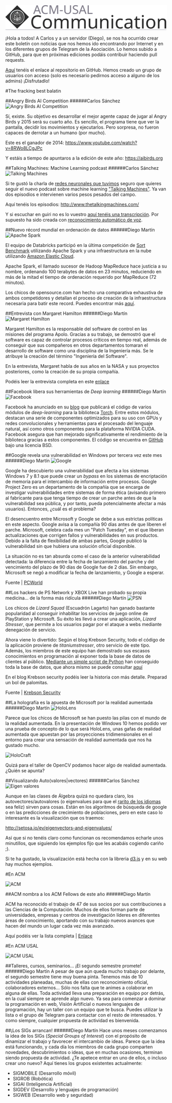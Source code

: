 ![CUSAL](com.svg)

¡Hola a todos! A Carlos y a un servidor (Diego), se nos ha ocurrido crear este boletín con noticias que nos hemos ido encontrando por Internet y en los diferentes grupos de Telegram de la Asociación. Lo hemos subido a GitHub, para que en próximas ediciones podáis contribuir haciendo pull requests.

[Aquí](https://github.com/ACM-USAL/communications-acm-usal) tenéis el enlace al repositorio en GitHub. Hemos creado un grupo de usuarios con acceso (solo es necesario pedirnos acceso a alguno de los admins) ¡Disfrutadlo! 

#The fracking best balatin

##Angry Birds AI Competition
######Carlos Sánchez
![Angry Birds AI Competition](https://aibirds.org/images/banners/aibirds.png)

Sí, existe. Su objetivo es desarrollar el mejor agente capaz de jugar al Angry Birds y 2015 será su cuarto año. Es sencillo, el programa tiene que ver la pantalla, decidir los movimientos y ejecutarlos. Pero sorpresa, no fueron capaces de derrotar a un humano (por mucho).

Este es el ganador de 2014: https://www.youtube.com/watch?v=8RWo8LCgJPc

Y estáis a tiempo de apuntaros a la edición de este año: https://aibirds.org

##Talking Machines: Machine Learning podcast
######Carlos Sánchez
![Talking Machines](http://static1.squarespace.com/static/54a56ccbe4b0ab38fed9fc81/t/54a56d1fe4b0c309d01404ce/1421332685021/?format=1500w)

Si te gustó la charla de [redes neuronales que tuvimos](https://www.youtube.com/watch?v=yN3bPRHLd5s) seguro que quieres seguir el nuevo podcast sobre machine learning ["Talking Machines"](http://www.thetalkingmachines.com). Ya van dos episodios e intervienen varios pesos pesados del campo.

Aquí tenéis los episodios: http://www.thetalkingmachines.com/

Y si escuchar en guiri no es lo vuestro [aquí tenéis una transcripción](http://pastebin.com/N3RuPQ8c). Por supuesto ha sido creada con [reconocimiento automático de voz](http://www.reddit.com/r/MachineLearning/comments/2r5cuq/talkingmachines_a_new_podcast_featuring/cnd1h0p).

##Nuevo récord mundial en ordenación de datos
######Diego Martín
![Apache Spark](http://docs.sigmoidanalytics.com/images/c/ce/Sparkimage.png)

El equipo de Databricks participó en la última competición de [Sort Benchmark](http://sortbenchmark.org/) utilizando Apache Spark y una infraestructura en la nube utilizando [Amazon Elastic Cloud](http://aws.amazon.com/ec2/).

Apache Spark, el llamado sucesor de Hadoop MapReduce hace justicia a su nombre, ordenando 100 terabytes de datos en 23 minutos, reduciendo en más de la mitad el tiempo de ordenación requerido por MapReduce (72 minutos).

Los chicos de opensource.com han hecho una comparativa exhaustiva de ambos competidores y detallan el proceso de creación de la infraestructura necesaria para batir este record. Puedes encontrar más [aquí](http://opensource.com/business/15/1/apache-spark-new-world-record).

##Entrevista con Margaret Hamilton
######Diego Martín
![Margaret Hamilton](https://d262ilb51hltx0.cloudfront.net/max/800/1*qJnPOGdtk1q7dq17tx1aYg.gif)

Margaret Hamilton es la responsable del software de control en las misiones del programa Apolo. Gracias a su trabajo, se demostró que el software es capaz de controlar procesos críticos en tiempo real, además de conseguir que sus compañeros en otros departamentos tomaran el desarrollo de software como una disciplina de la Ingeniería más. Se le atribuye la creación del término "Ingeniería del Software".

En la entrevista, Margaret habla de sus años en la NASA y sus proyectos posteriores, como la creación de su propia compañía.

Podéis leer la entrevista completa en este [enlace](https://medium.com/@verne/margaret-hamilton-the-engineer-who-took-the-apollo-to-the-moon-7d550c73d3fa)

##Facebook libera sus herramientas de *Deep learning*
######Diego Martín
![Facebook](http://www.kurzweilai.net/images/facebook_logo.png)

Facebook ha anunciado en su [blog](https://research.facebook.com/blog/879898285375829/fair-open-sources-deep-learning-modules-for-torch/) que publicará el código de varios módulos de *deep-learning* para la biblioteca [Torch](http://torch.ch/). Entre estos módulos, destacan una serie de componentes optimizados para su uso con GPUs y redes convolucionales y herramientas para el procesado del lenguaje natural, así como otros componentes para la plataforma NVIDIA CUDA. Facebook asegura que han mejorado significativamente el rendimiento de la biblioteca gracias a estos componentes.
El código se encuentra en [GitHub](https://github.com/facebook/fbcunn) bajo una licencia BSD.

##Google revela una vulnerabilidad en Windows por tercera vez este mes
######Diego Martín
![Google](http://core3.staticworld.net/images/article/2014/02/8_securitytips_primary-100024721-large-100246920-large.jpg)

Google ha descubierto una vulnerabilidad que afecta a los sistemas Windows 7 y 8.1 que puede crear un *bypass* en los sistemas de encriptación de memoria para el intercambio de información entre procesos.
Google Project Zero es un departamento de la compañía que se encarga de investigar vulnerabilidades entre sistemas de forma ética (avisando primero al fabricante para que tenga tiempo de crear un parche antes de que la vulnerabilidad sea pública, y por tanto, pueda potencialmente afectar a más usuarios). Entonces, ¿cuál es el problema?

El desencuentro entre Microsoft y Google se debe a sus estrictas políticas en este aspecto. Google avisa a la compañía 90 días antes de que liberen el parche. Microsoft, celebra cada mes un "Patch Tuesday", en el que liberan actualizaciones que corrigen fallos y vulnerabilidades en sus productos. Debido a la falta de flexibilidad de ambas partes, Google publicó la vulnerabilidad sin que hubiera una solución oficial disponible.

La situación no es tan absurda como el caso de la anterior vulnerabilidad detectada: la diferencia entre la fecha de lanzamiento del parche y del vencimiento del plazo de 90 días de Google fue de 2 días. Sin embargo, Microsoft se negó a modificar la fecha de lanzamiento, y Google a esperar.

Fuente | [PCWorld](http://www.pcworld.com/article/2871612/google-publishes-third-windows-0day-vulnerability-in-a-month.html)

##Los hackers de PS Network y XBOX Live han probado su propia medicina... de la forma más ridícula
######Diego Martín
![PSN](http://blogs-images.forbes.com/erikkain/files/2014/12/Screenshot-154.png)

Los chicos de *Lizard Squad* (Escuadrón Lagarto) han ganado bastante popularidad al conseguir inhabilitar los servicios de juego online de PlayStation y Microsoft. Su éxito les llevó a crear una aplicación, *Lizard Stresser*, que permite a los usuarios pagar por el ataque a webs mediante denegación de servicio.

Ahora viene lo divertido: Según el blog Krebson Security, todo el código de la aplicación proviene de *titaniumstresser*, otro servicio de este tipo. Además, los miembros de este equipo han demostrado sus escasos conocimientos en programación al 	exponer toda la base de datos de clientes al público. [Mediante un simple script de Python](http://www.ericzhang.me/lizardstresser-user-enumeration/#more-449) han conseguido toda la base de datos, que ahora mismo se puede consultar [aquí](http://www.ericzhang.me/dl/filestore/lizardstresser-user-dump.txt)

En el blog Krebson security podéis leer la historia con más detalle. Preparad un bol de palomitas.

Fuente | [Krebson Security](http://krebsonsecurity.com/2014/12/lizard-kids-a-long-trail-of-fail/)


##La holografía es la apuesta de Microsoft por la realidad aumentada
######Diego Martín
![HoloLens](http://www.highdefdigest.com/uploads/jb/hololens_full.jpg)

Parece que los chicos de Microsoft se han puesto las pilas con el mundo de la realidad aumentada. En la presentación de Windows 10 hemos podido ver una prueba de concepto de lo que será HoloLens, unas gafas de realidad aumentada que apuestan por las proyecciones tridimensionales en el entorno para crear una sensación de realidad aumentada que nos ha gustado mucho.

![HoloCraft](http://www.highdefdigest.com/uploads/jb/HoloLens_minecraft_twoe.jpg)

Quizá para el taller de OpenCV podamos hacer algo de realidad aumentada. ¿Quién se apunta?

##Visualizando Auto(valores|vectores)
######Carlos Sánchez
![Eigen valores](http://i.imgur.com/BaRpGRI.png)

Aunque en las clases de Álgebra quizá no quedara claro, los autovectores/autovalores (o eigenvalues para que el [rarito de los idiomas](https://twitter.com/alternhuman) sea feliz) sirven para cosas. Están en los algoritmos de búsqueda de google o en las predicciones de crecimiento de poblaciones, pero en este caso lo interesante es la visualización que os traemos:

http://setosa.io/ev/eigenvectors-and-eigenvalues/

Así que si no tenéis claro como funcionan os recomendamos echarle unos minutillos, que siguiendo los ejemplos fijo que les acabáis cogiendo cariño ;).

Si te ha gustado, la visualización está hecha con la libreria [d3.js](http://d3js.org/) y en su web hay muchos ejemplos.

#En ACM

![ACM](https://acm.cs.uic.edu/sites/default/files/acm_logo.gif)

##ACM nombra a los ACM Fellows de este año
######Diego Martín

ACM ha reconocido el trabajo de 47 de sus socios por sus contribuciones a las Ciencias de la Computación. Muchos de ellos forman parte de universidades, empresas y centros de investigación líderes en diferentes áreas de conocimiento, aportando con su trabajo nuevos avances que hacen del mundo un lugar cada vez más avanzado.

Aquí podéis ver la lista completa | [Enlace](http://awards.acm.org/fellow/year.cfm)

#En ACM USAL

![ACM USAL](http://usal.acm.org/wp-content/uploads/avatars/1/21354a5d482ec3c09243aba5885a0044-bpfull.png)

##Talleres, cursos, seminarios... ¡El segundo semestre promete!
######Diego Martín
A pesar de que aún queda mucho trabajo por delante, el segundo semestre tiene muy buena pinta. Tenemos más de 10 actividades planeadas, muchas de ellas con reconocimiento oficial, colaboradores externos... Sólo nos falta que te animes a colaborar en alguna de ellas. Toda actividad lleva una preparación en equipo por detrás, en la cual siempre se aprende algo nuevo. Ya sea para comenzar a dominar la programación en web, Visión Artificial o nuevos lenguajes de programación, hay un taller con un equipo que te busca. Puedes utilizar la lista o el grupo de Telegram para contactar con el resto de interesados. Y como siempre, cualquier propuesta de actividad es bienvenida.

##¡Los SIGs arrancan!
######Diego Martín
Hace unos meses comenzamos la idea de los SIGs (*Special Groups of Interest*) con el propósito de dinamizar el trabajo y favorecer el intercambio de ideas. Parece que la idea está funcionando, y cada día los miembros de cada grupo comparten novedades, descubrimientos o ideas, que en muchas ocasiones, terminan siendo propuesta de actividad. ¿Te apetece entrar en uno de ellos, o incluso crear uno nuevo? Aquí tienes los grupos existentes actualmente: 

* SIGMOBILE (Desarrollo móvil)
* SIGROB (Robótica)
* SIGAI (Inteligencia Artificial)
* SIGDEV (Desarrollo y lenguajes de programación)
* SIGWEB (Desarrollo web y seguridad)

